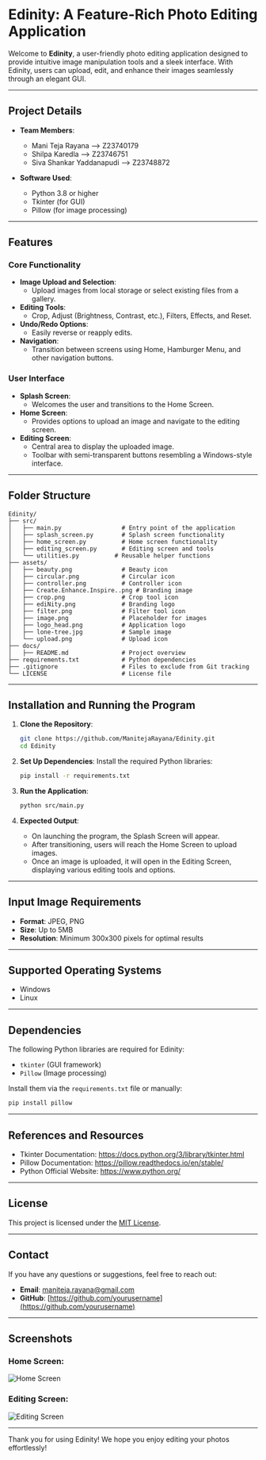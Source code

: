 # Edinity: A Feature-Rich Photo Editing Application

Welcome to **Edinity**, a user-friendly photo editing application designed to provide intuitive image manipulation tools and a sleek interface. With Edinity, users can upload, edit, and enhance their images seamlessly through an elegant GUI.

---

## **Project Details**

- **Team Members**: 
  - Mani Teja Rayana          --> Z23740179
  - Shilpa Karedla            --> Z23746751
  - Siva Shankar Yaddanapudi  --> Z23748872

- **Software Used**: 
  - Python 3.8 or higher
  - Tkinter (for GUI)
  - Pillow (for image processing)

---

## **Features**

### **Core Functionality**
- **Image Upload and Selection**:
  - Upload images from local storage or select existing files from a gallery.
- **Editing Tools**:
  - Crop, Adjust (Brightness, Contrast, etc.), Filters, Effects, and Reset.
- **Undo/Redo Options**:
  - Easily reverse or reapply edits.
- **Navigation**:
  - Transition between screens using Home, Hamburger Menu, and other navigation buttons.

### **User Interface**
- **Splash Screen**:
  - Welcomes the user and transitions to the Home Screen.
- **Home Screen**:
  - Provides options to upload an image and navigate to the editing screen.
- **Editing Screen**:
  - Central area to display the uploaded image.
  - Toolbar with semi-transparent buttons resembling a Windows-style interface.

---

## **Folder Structure**

```plaintext
Edinity/
├── src/
│   ├── main.py                 # Entry point of the application
│   ├── splash_screen.py        # Splash screen functionality
│   ├── home_screen.py          # Home screen functionality
│   ├── editing_screen.py       # Editing screen and tools
│   └── utilities.py          # Reusable helper functions
├── assets/
│   ├── beauty.png              # Beauty icon
│   ├── circular.png            # Circular icon
│   ├── controller.png          # Controller icon
│   ├── Create.Enhance.Inspire..png # Branding image
│   ├── crop.png                # Crop tool icon
│   ├── ediNity.png             # Branding logo
│   ├── filter.png              # Filter tool icon
│   ├── image.png               # Placeholder for images
│   ├── logo_head.png           # Application logo
│   ├── lone-tree.jpg           # Sample image
│   └── upload.png              # Upload icon
├── docs/
│   ├── README.md               # Project overview
├── requirements.txt            # Python dependencies
├── .gitignore                  # Files to exclude from Git tracking
└── LICENSE                     # License file
```

---

## **Installation and Running the Program**

1. **Clone the Repository**:
   ```bash
   git clone https://github.com/ManitejaRayana/Edinity.git
   cd Edinity
   ```

2. **Set Up Dependencies**:
   Install the required Python libraries:
   ```bash
   pip install -r requirements.txt
   ```

3. **Run the Application**:
   ```bash
   python src/main.py
   ```

4. **Expected Output**:
   - On launching the program, the Splash Screen will appear.
   - After transitioning, users will reach the Home Screen to upload images.
   - Once an image is uploaded, it will open in the Editing Screen, displaying various editing tools and options.

---

## **Input Image Requirements**

- **Format**: JPEG, PNG
- **Size**: Up to 5MB
- **Resolution**: Minimum 300x300 pixels for optimal results

---

## **Supported Operating Systems**

- Windows
- Linux

---

## **Dependencies**

The following Python libraries are required for Edinity:
- `tkinter` (GUI framework)
- `Pillow` (Image processing)

Install them via the `requirements.txt` file or manually:
```bash
pip install pillow
```

---

## **References and Resources**

- Tkinter Documentation: https://docs.python.org/3/library/tkinter.html
- Pillow Documentation: https://pillow.readthedocs.io/en/stable/
- Python Official Website: https://www.python.org/

---

## **License**

This project is licensed under the [MIT License](LICENSE).

---

## **Contact**

If you have any questions or suggestions, feel free to reach out:
- **Email**: maniteja.rayana@gmail.com
- **GitHub**: [https://github.com/yourusername](https://github.com/yourusername)

---

## **Screenshots**

### Home Screen:
![Home Screen](assets\HomeScreen.png)

### Editing Screen:
![Editing Screen](assets/editingScreen.png)

---

Thank you for using Edinity! We hope you enjoy editing your photos effortlessly!

